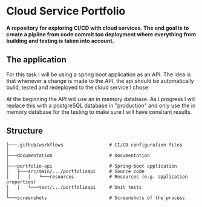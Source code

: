 # Cloud Service Portfolio

**A repository for exploring CI/CD with cloud services. The end goal is to create a pipline from code commit too deployment where everything from building and testing is taken into account.**

## The application

For this task I will be using a spring boot application as an API. The idea is that whenever a change is made to the API, the api should be automatically build, tested and redeployed to the cloud service I chose

At the beginning the API will use an in memory database. As I progress I will replace this with a postgreSQL database in "production" and only use the in memory database for the testing to make sure I will have consitant results.

## Structure

```
├───.github/workflows                 # CI/CD configuration files
│
├───documentation                     # Documentation
│
├───portfolio-api                     # Spring-boot application
│   ├───src/main/.../portfolioapi     # Source code
│   │   │   └───resources             # Resources (e.g. application properties)
│   │   └───test/.../portfolioapi     # Unit tests
│
└───screenshots                       # Screenshots of the process
```
